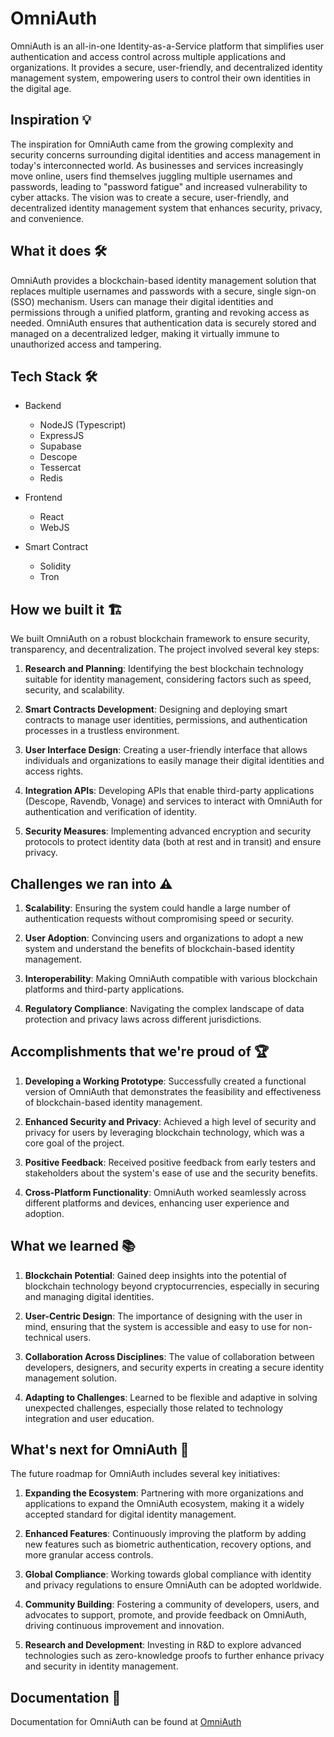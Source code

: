 # OmniAuth

OmniAuth is an all-in-one Identity-as-a-Service platform that simplifies user authentication and access control across multiple applications and organizations. It provides a secure, user-friendly, and decentralized identity management system, empowering users to control their own identities in the digital age.

## Inspiration 💡

The inspiration for OmniAuth came from the growing complexity and security concerns surrounding digital identities and access management in today's interconnected world. As businesses and services increasingly move online, users find themselves juggling multiple usernames and passwords, leading to "password fatigue" and increased vulnerability to cyber attacks. The vision was to create a secure, user-friendly, and decentralized identity management system that enhances security, privacy, and convenience.

## What it does 🛠️

OmniAuth provides a blockchain-based identity management solution that replaces multiple usernames and passwords with a secure, single sign-on (SSO) mechanism. Users can manage their digital identities and permissions through a unified platform, granting and revoking access as needed. OmniAuth ensures that authentication data is securely stored and managed on a decentralized ledger, making it virtually immune to unauthorized access and tampering.

## Tech Stack 🛠️

-   Backend

    -   NodeJS (Typescript)
    -   ExpressJS
    -   Supabase
    -   Descope
    -   Tessercat
    -   Redis

-   Frontend

    -   React
    -   WebJS

-   Smart Contract
    -   Solidity
    -   Tron

## How we built it 🏗️

We built OmniAuth on a robust blockchain framework to ensure security, transparency, and decentralization. The project involved several key steps:

1. **Research and Planning**: Identifying the best blockchain technology suitable for identity management, considering factors such as speed, security, and scalability.

2. **Smart Contracts Development**: Designing and deploying smart contracts to manage user identities, permissions, and authentication processes in a trustless environment.

3. **User Interface Design**: Creating a user-friendly interface that allows individuals and organizations to easily manage their digital identities and access rights.

4. **Integration APIs**: Developing APIs that enable third-party applications (Descope, Ravendb, Vonage) and services to interact with OmniAuth for authentication and verification of identity.

5. **Security Measures**: Implementing advanced encryption and security protocols to protect identity data (both at rest and in transit) and ensure privacy.

## Challenges we ran into ⚠️

1. **Scalability**: Ensuring the system could handle a large number of authentication requests without compromising speed or security.

2. **User Adoption**: Convincing users and organizations to adopt a new system and understand the benefits of blockchain-based identity management.

3. **Interoperability**: Making OmniAuth compatible with various blockchain platforms and third-party applications.

4. **Regulatory Compliance**: Navigating the complex landscape of data protection and privacy laws across different jurisdictions.

## Accomplishments that we're proud of 🏆

1. **Developing a Working Prototype**: Successfully created a functional version of OmniAuth that demonstrates the feasibility and effectiveness of blockchain-based identity management.

2. **Enhanced Security and Privacy**: Achieved a high level of security and privacy for users by leveraging blockchain technology, which was a core goal of the project.

3. **Positive Feedback**: Received positive feedback from early testers and stakeholders about the system's ease of use and the security benefits.

4. **Cross-Platform Functionality**: OmniAuth worked seamlessly across different platforms and devices, enhancing user experience and adoption.

## What we learned 📚

1. **Blockchain Potential**: Gained deep insights into the potential of blockchain technology beyond cryptocurrencies, especially in securing and managing digital identities.

2. **User-Centric Design**: The importance of designing with the user in mind, ensuring that the system is accessible and easy to use for non-technical users.

3. **Collaboration Across Disciplines**: The value of collaboration between developers, designers, and security experts in creating a secure identity management solution.

4. **Adapting to Challenges**: Learned to be flexible and adaptive in solving unexpected challenges, especially those related to technology integration and user education.

## What's next for OmniAuth 🔮

The future roadmap for OmniAuth includes several key initiatives:

1. **Expanding the Ecosystem**: Partnering with more organizations and applications to expand the OmniAuth ecosystem, making it a widely accepted standard for digital identity management.

2. **Enhanced Features**: Continuously improving the platform by adding new features such as biometric authentication, recovery options, and more granular access controls.

3. **Global Compliance**: Working towards global compliance with identity and privacy regulations to ensure OmniAuth can be adopted worldwide.

4. **Community Building**: Fostering a community of developers, users, and advocates to support, promote, and provide feedback on OmniAuth, driving continuous improvement and innovation.

5. **Research and Development**: Investing in R&D to explore advanced technologies such as zero-knowledge proofs to further enhance privacy and security in identity management.

## Documentation 📖

Documentation for OmniAuth can be found at [OmniAuth](https://omni-auth.onrender.com/api-docs)
